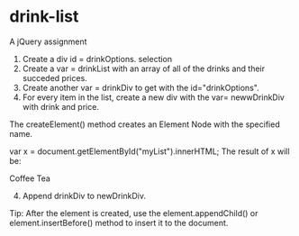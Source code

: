 # drink-list
A jQuery assignment
1.  Create a div id = drinkOptions. selection 
2.  Create a var = drinkList with an array of all of the drinks and their succeded prices.
3.  Create another var = drinkDiv to get with the id="drinkOptions".
3.  For every item in the list, create a new div with the var= newwDrinkDiv with drink and price.

The createElement() method creates an Element Node with the specified name.

var x = document.getElementById("myList").innerHTML;
The result of x will be:

Coffee
Tea

4.  Append drinkDiv to newDrinkDiv.

Tip: After the element is created, use the element.appendChild() or element.insertBefore() method to insert it to the document.


